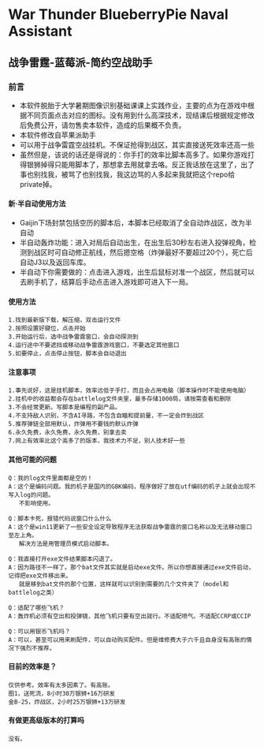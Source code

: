 # War Thunder BlueberryPie Naval Assistant
## 战争雷霆-蓝莓派-简约空战助手
### 前言
 - 本软件脱胎于大学暑期图像识别基础课课上实践作业，主要的点为在游戏中根据不同页面点击对应的图标。没有用到什么高深技术，现结课后根据规定修改后免费公开，请勿售卖本软件，造成的后果概不负责。
 - 本软件修改自苹果派助手
 - 可以用于战争雷霆空战挂机。不保证抢得到战区，其实直接送死效率还高一些
 - 虽然但是，该说的话还是得说的：你手打的效率比脚本高多了。如果你游戏打得银狮掉得只能用脚本了，那想拿去用就拿去咯。反正我话放在这里了，出了事也别找我，被骂了也别找我，我这边骂的人多起来我就把这个repo给private掉。

#### 新·半自动使用方法
 - Gaijin下场封禁包括空历的脚本后，本脚本已经取消了全自动炸战区，改为半自动
 - 半自动轰炸功能：进入对局后自动出生，在出生后30秒左右进入投弹视角，检测到战区时可自动修正航线，然后摁空格（炸弹最好不要超过20个），死亡后自动J3以及返回车库。
 - 半自动下你需要做的：点击进入游戏，出生后鼠标对准一个战区，然后就可以去刷手机了，结算后手动点击进入游戏即可进入下一局。

#### 使用方法
    1.找到最新版下载，解压缩，双击运行文件
    2.按照设置好键位，点击开始
    3.开始运行后，选中战争雷霆窗口，会自动探测到
    4.运行途中不要遮挡或移动战争雷霆游戏窗口，不要选定其他窗口
    5.如要停止，点击停止按钮，脚本会自动退出
#### 注意事项
    1.事先说好，这是挂机脚本，效率远低于手打，而且会占用电脑（脚本操作时不能使用电脑）
    2.挂机中的收益都会存在battlelog文件夹里，最多存储1000局，请按需查看和删除
    3.不会经常更新。写脚本是编程的副产品。
    4.不支持敌人识别，不含AI寻路，不包含自瞄和提前量，不一定会炸到战区
    5.推荐弹链全部用默认，炸弹用不要钱的默认炸弹
    6.永久免费，永久免费，永久免费，别拿去卖
    7.网上有效率比这个高多了的版本，我技术力不足，别人技术好一些
#### 其他可能的问题
    Q：我的log文件里面都是空的！
    A：这个是编码问题。我的机子是国内的GBK编码，程序做好了放在utf编码的机子上就会出现不写入log的问题。
       不影响使用。
       
    Q：脚本卡死，报错代码说窗口什么什么
    A：这个是win11更新了一些安全设定导致程序无法获取战争雷霆的窗口名称以及无法移动窗口至左上角。
       解决方法是用管理员模式启动脚本。

    Q：我直接打开exe文件结果脚本闪退了。
    A：因为路径不一样了。那个bat文件其实就是启动exe文件。所以你想直接通过exe文件启动，记得把exe文件移出来。
       就是移到bat文件的那个位置，这样就可以识别到需要的几个文件夹了（model和battlelog之类）
    
    Q：适配了哪些飞机？
    A：轰炸机必须有空出和投弹镜，其他飞机只要有空出就行。不适配喷气。不适配CCRP或CCIP

    Q：可以用银币飞机吗？
    A：可以，甚至可以用来刷配件，可以自动购买配件。但是维修费大于六千且自身没有高账的情况下强烈不推荐。
#### 目前的效率是？
    仅供参考。效率有太多因素了。有高账。
    图1，送死流，8小时30万银狮+16万研发
    金B-25，炸战区，2小时25万银狮+13万研发
    
#### 有做更高级版本的打算吗
    没有。
